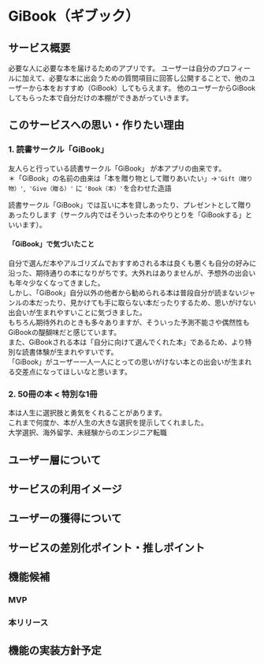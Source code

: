 # GiBook（ギブック）
## サービス概要
必要な人に必要な本を届けるためのアプリです。
ユーザーは自分のプロフィールに加えて、必要な本に出会うための質問項目に回答し公開することで、他のユーザーから本をおすすめ（GiBook）してもらえます。
他のユーザーからGiBookしてもらった本で自分だけの本棚ができあがっていきます。

## このサービスへの思い・作りたい理由
### 1. 読書サークル「GiBook」
友人らと行っている読書サークル「GiBook」 が本アプリの由来です。  
＊「GiBook」の名前の由来は「本を贈り物として贈りあいたい」→`'Gift（贈り物）'`,` 'Give（贈る）'` に `'Book（本）'`を合わせた造語  

読書サークル「GiBook」では互いに本を貸しあったり、プレゼントとして贈りあったりします（サークル内ではそういった本のやりとりを「GiBookする」といいます）。
#### 「GiBook」で気づいたこと
自分で選んだ本やアルゴリズムでおすすめされる本は良くも悪くも自分の好みに沿った、期待通りの本になりがちです。大外れはありませんが、予想外の出会いも年々少なくなってきました。  
しかし、「GiBook」自分以外の他者から勧められる本は普段自分が読まないジャンルの本だったり、見かけても手に取らない本だったりするため、思いがけない出会いが生まれやすいことに気づきました。  
もちろん期待外れのときも多々ありますが、そういった予測不能さや偶然性もGiBookの醍醐味だと感じています。  
また、GiBookされる本は「自分に向けて選んでくれた本」であるため、より特別な読書体験が生まれやすいです。  
「GiBook」がユーザー一人一人にとっての思いがけない本との出会いが生まれる交差点になってほしいなと思います。


### 2. 50冊の本 < 特別な1冊
本は人生に選択肢と勇気をくれることがあります。  
これまで何度か、本が人生の大きな選択を提示してくれました。  
大学選択、海外留学、未経験からのエンジニア転職


## ユーザー層について
## サービスの利用イメージ
## ユーザーの獲得について
## サービスの差別化ポイント・推しポイント
## 機能候補
### MVP
### 本リリース
## 機能の実装方針予定

